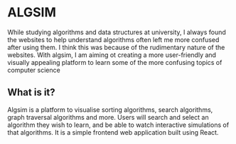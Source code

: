# ALGSIM
While studying algorithms and data structures at university, I always found the websites to help understand algorithms often left me more confused after using them. I think this was because of the rudimentary nature of the websites.
With algsim, I am aiming ot creating a more user-friendly and visually appealing platform to learn some of the more confusing topics of computer science

## What is it?
Algsim is a platform to visualise sorting algorithms, search algorithms, graph traversal algorithms and more. Users will search and select an algorithm they wish to learn, and be able to watch interactive simulations of that algorithms. It is a simple frontend web application built using React.


